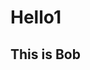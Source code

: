 ---
---
# Hello1

## This is Bob

<script> name = prompt("What is your name?"); alert("Hello " + name) </script>

